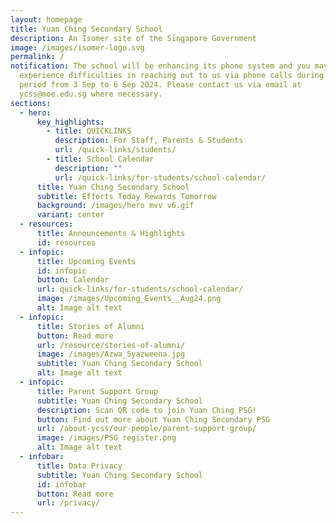 ```yaml
---
layout: homepage
title: Yuan Ching Secondary School
description: An Isomer site of the Singapore Government
image: /images/isomer-logo.svg
permalink: /
notification: The school will be enhancing its phone system and you may
  experience difficulties in reaching out to us via phone calls during the
  period from 3 Sep to 6 Sep 2024. Please contact us via email at
  ycss@moe.edu.sg where necessary.
sections:
  - hero:
      key_highlights:
        - title: QUICKLINKS
          description: For Staff, Parents & Students
          url: /quick-links/students/
        - title: School Calendar
          description: ""
          url: /quick-links/for-students/school-calendar/
      title: Yuan Ching Secondary School
      subtitle: Efforts Today Rewards Tomorrow
      background: /images/hero mvv v6.gif
      variant: center
  - resources:
      title: Announcements & Highlights
      id: resources
  - infopic:
      title: Upcoming Events
      id: infopic
      button: Calendar
      url: quick-links/for-students/school-calendar/
      image: /images/Upcoming_Events__Aug24.png
      alt: Image alt text
  - infopic:
      title: Stories of Alumni
      button: Read more
      url: /resource/stories-of-alumni/
      image: /images/Azwa_Syazweena.jpg
      subtitle: Yuan Ching Secondary School
      alt: Image alt text
  - infopic:
      title: Parent Support Group
      subtitle: Yuan Ching Secondary School
      description: Scan QR code to join Yuan Ching PSG!
      button: Find out more about Yuan Ching Secondary PSG
      url: /about-ycss/our-people/parent-support-group/
      image: /images/PSG register.png
      alt: Image alt text
  - infobar:
      title: Data Privacy
      subtitle: Yuan Ching Secondary School
      id: infobar
      button: Read more
      url: /privacy/
---
```

